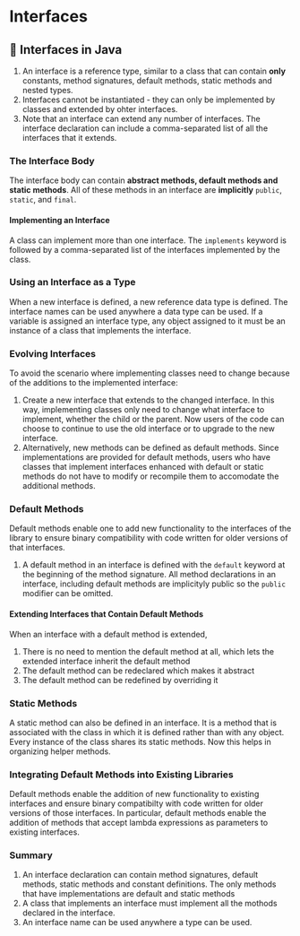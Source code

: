 # Interfaces

## 📌 Interfaces in Java
1. An interface is a reference type, similar to a class that can contain **only** constants, method signatures, default methods, static methods and nested types. 
2. Interfaces cannot be instantiated - they can only be implemented by classes and extended by ohter interfaces.
3. Note that an interface can extend any number of interfaces. The interface declaration can include a comma-separated list of all the interfaces that it extends.

### The Interface Body
The interface body can contain **abstract methods, default methods and static methods**. All of these methods in an interface are **implicitly** `public`, `static`, and `final`.

#### Implementing an Interface
A class can implement more than one interface. The `implements` keyword is followed by a comma-separated list of the interfaces implemented by the class.

### Using an Interface as a Type
When a new interface is defined, a new reference data type is defined. The interface names can be used anywhere a data type can be used. If a variable is assigned an interface type, any object assigned to it must be an instance of a class that implements the interface.

### Evolving Interfaces
To avoid the scenario where implementing classes need to change because of the additions to the implemented interface:
1. Create a new interface that extends to the changed interface. In this way, implementing classes only need to change what interface to implement, whether the child or the parent. Now users of the code can choose to continue to use the old interface or to upgrade to the new interface.
2. Alternatively, new methods can be defined as default methods. Since implementations are provided for default methods,  users who have classes that implement interfaces enhanced with default or static methods do not have to modify or recompile them to accomodate the additional methods.

### Default Methods
Default methods enable one to add new functionality to the interfaces of the library to ensure binary compatibility with code written for older versions of that interfaces.
1. A default method in an interface is defined with the `default` keyword at the beginning of the method signature. All method declarations in an interface, including default methods are implicityly public so the `public` modifier can be omitted.

#### Extending Interfaces that Contain Default Methods
When an interface with a default method is extended, 
1. There is no need to mention the default method at all, which lets the extended interface inherit the default method
2. The default method can be redeclared which makes it abstract
3. The default method can be redefined by overriding it

### Static Methods
A static method can also be defined in an interface. It is a method that is associated with the class in which it is defined rather than with any object. Every instance of the class shares its static methods. Now this helps in organizing helper methods.

### Integrating Default Methods into Existing Libraries
Default methods enable the addition of new functionality to existing interfaces and ensure binary compatibilty with code written for older versions of those interfaces. In particular, default methods enable the addition of methods that accept lambda expressions as parameters to existing interfaces.

### Summary 
1. An interface declaration can contain method signatures, default methods, static methods and constant definitions. The only methods that have implementations are default and static methods
2. A class that implements an interface must implement all the mothods declared in the interface.
3. An interface name can be used anywhere a type can be used.
